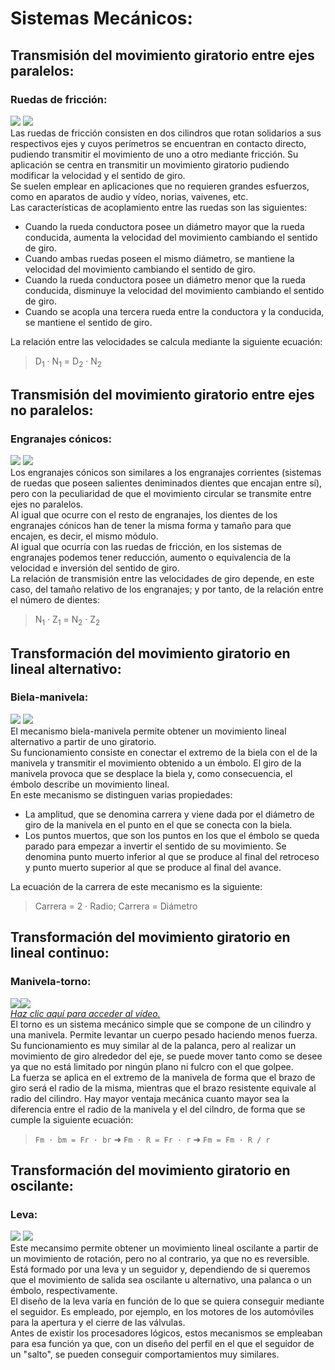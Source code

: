 # Sistemas Mecánicos:
## Transmisión del movimiento giratorio entre ejes paralelos:  
### Ruedas de fricción:  
![](http://img.prntscr.com/img?url=http://i.imgur.com/kMZZUoE.png) ![](http://raultecnologia.files.wordpress.com/2009/03/friccion.gif?w=450)  
Las ruedas de fricción consisten en dos cilindros que rotan solidarios a sus respectivos ejes y cuyos perímetros se encuentran en contacto directo, pudiendo transmitir el movimiento de uno a otro mediante fricción. Su aplicación se centra en transmitir un movimiento giratorio pudiendo modificar la velocidad y el sentido de giro.  
Se suelen emplear en aplicaciones que no requieren grandes esfuerzos, como en aparatos de audio y vídeo, norias, vaivenes, etc.  
Las características de acoplamiento entre las ruedas son las siguientes:  
 * Cuando la rueda conductora posee un diámetro mayor que la rueda conducida, aumenta la velocidad del movimiento cambiando el sentido de giro.  
 *	Cuando ambas ruedas poseen el mismo diámetro, se mantiene la velocidad del movimiento cambiando el sentido de giro.  
 *	Cuando la rueda conductora posee un diámetro menor que la rueda conducida, disminuye la velocidad del movimiento cambiando el sentido de giro.  
 *	Cuando se acopla una tercera rueda entre la conductora y la conducida, se mantiene el sentido de giro.  

La relación entre las velocidades se calcula mediante la siguiente ecuación:  
>	D<sub>1</sub> · N<sub>1</sub> = D<sub>2</sub> · N<sub>2</sub>  

## Transmisión del movimiento giratorio entre ejes no paralelos:  
### Engranajes cónicos:  
![](http://www.monografias.com/trabajos94/lubricacion-engranajes-industriales/image008.jpg)    ![](http://www.portaleso.com/portaleso/trabajos/tecnologia/mecanica/elementos_de_maquinas/engranaje%20conico.gif)  
Los engranajes cónicos son similares a los engranajes corrientes (sistemas de ruedas que poseen salientes deniminados dientes que encajan entre sí), pero con la peculiaridad de que el movimiento circular se transmite entre ejes no paralelos.  
Al igual que ocurre con el resto de engranajes, los dientes de los engranajes cónicos han de tener la misma forma y tamaño para que encajen, es decir, el mismo módulo.  
Al igual que ocurría con las ruedas de fricción, en los
sistemas de engranajes podemos tener reducción, aumento o equivalencia de la velocidad e inversión del sentido de giro.  
La relación de transmisión entre las velocidades de giro depende, en este caso, del tamaño relativo de los engranajes; y
por tanto, de la relación entre el número de dientes:
>	N<sub>1</sub> · Z<sub>1</sub> = N<sub>2</sub> · Z<sub>2</sub>  


## Transformación del movimiento giratorio en lineal alternativo:  
### Biela-manivela:  
![](http://img.prntscr.com/img?url=http://i.imgur.com/IqiModh.png)   ![](https://lh6.googleusercontent.com/-pdUTPXaOC0E/UYjXDir_lRI/AAAAAAAABPg/rTk67bADnZc/s400/biela-manivela2.gif)  
El mecanismo biela-manivela permite obtener un movimiento lineal alternativo a partir de uno giratorio.  
Su funcionamiento consiste en conectar el extremo de la biela con el de la manivela y transmitir el movimiento obtenido a un émbolo. El giro de la manivela provoca que se desplace la biela y, como consecuencia, el émbolo describe un movimiento lineal.  
En este mecanismo se distinguen varias propiedades:
 * La amplitud, que se denomina carrera y viene dada por el diámetro de giro de la manivela en el punto en el que se conecta con la biela.  
 * Los puntos muertos, que son los puntos en los que el émbolo se queda parado para empezar a invertir el sentido de su movimiento. Se denomina punto muerto inferior al que se produce al final del retroceso y punto muerto superior al que se produce al final del avance.  

La ecuación de la carrera de este mecanismo es la siguiente:  
> Carrera = 2 · Radio; Carrera = Diámetro

## Transformación del movimiento giratorio en lineal continuo:  
### Manivela-torno:  
![](http://img.prntscr.com/img?url=http://i.imgur.com/t4hT59O.png)![](http://i.imgur.com/14U0P1Xl.jpg)  
[*Haz clic aquí para acceder al vídeo.*]("https://youtu.be/sJOiZTtbmL0")  
El torno es un sistema mecánico simple que se compone de un cilindro y una manivela. Permite levantar un cuerpo pesado haciendo menos fuerza. Su funcionamiento es muy similar al de la palanca, pero al realizar un movimiento de giro alrededor del eje, se puede mover tanto como se desee ya que no está limitado por ningún plano ni fulcro con el que golpee.  
La fuerza se aplica en el extremo de la manivela de forma que el brazo de giro será el radio de la misma, mientras que el brazo resistente equivale al radio del cilindro. Hay mayor ventaja mecánica cuanto mayor sea la diferencia entre el radio de la manivela y el del cilndro, de forma que se cumple la siguiente ecuación:  
> `Fm · bm = Fr · br` ➜ `Fm · R = Fr · r` ➜ `Fm = Fm · R / r`  

## Transformación del movimiento giratorio en oscilante:  
### Leva:  
![](http://img.prntscr.com/img?url=http://i.imgur.com/sS3bmbG.png)    ![](https://tecnologiascp.files.wordpress.com/2014/03/leva1.gif?w=176&h=300)  
Este mecansimo permite obtener un movimiento lineal oscilante a partir de un movimiento de rotación, pero no al contrario, ya que no es reversible.  
Está formado por una leva y un seguidor y, dependiendo de si queremos que el movimiento de salida sea oscilante u alternativo, una palanca o un émbolo, respectivamente.  
El diseño de la leva varía en función de lo que se quiera conseguir mediante el seguidor. Es empleado, por ejemplo, en los motores de los automóviles para la apertura y el cierre de las válvulas.  
Antes de existir los procesadores lógicos, estos mecanismos se empleaban para esa función ya que, con un diseño del perfil en el que el seguidor de un "salto", se pueden conseguir comportamientos muy similares.  

